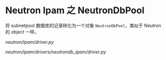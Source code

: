 # Neutron Ipam 之 NeutronDbPool

将 subnetpool 数据库的记录转化为一个对象 `NeutronDbPool`，类似于 Neutron 的 object 一样。

*neutron/ipam/driver.py*

*neutron/ipam/drivers/neutrondb_ipam/driver.py*